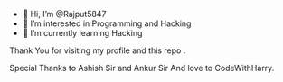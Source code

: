 - 👋 Hi, I’m @Rajput5847
- 👀 I’m interested in Programming and Hacking
- 🌱 I’m currently learning Hacking

Thank You for visiting my profile and this repo .

Special Thanks to Ashish Sir and Ankur Sir
And love to CodeWithHarry.
